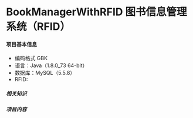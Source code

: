 # BookManagerWithRFID 图书信息管理系统（RFID）
#### 项目基本信息
* 编码格式 GBK
* 语言：Java（1.8.0_73 64-bit）
* 数据库：MySQL（5.5.8）
* RFID:

##### 相关知识

##### 项目内容
